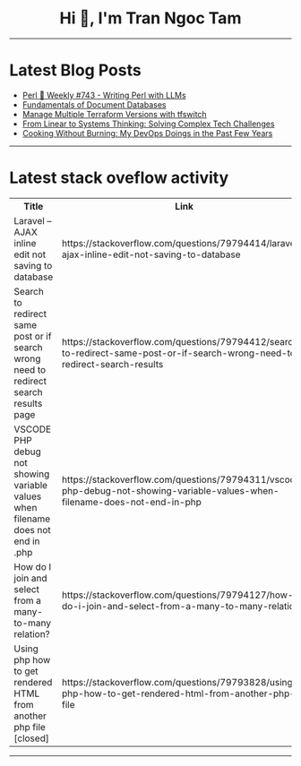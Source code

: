 <h1 align="center">Hi 👋, I'm Tran Ngoc Tam</h1>

---

# Latest Blog Posts 
<!-- BLOG-POST-LIST:START -->
- [Perl 🐪 Weekly #743 - Writing Perl with LLMs](https://dev.to/szabgab/perl-weekly-743-writing-perl-with-llms-3d7o)
- [Fundamentals of Document Databases](https://dev.to/danielphilipjohnson/fundamentals-of-document-databases-41dk)
- [Manage Multiple Terraform Versions with tfswitch](https://dev.to/sahithi_v_ea2d0f17149bf0a/manage-multiple-terraform-versions-with-tfswitch-339n)
- [From Linear to Systems Thinking: Solving Complex Tech Challenges](https://dev.to/danielphilipjohnson/from-linear-to-systems-thinking-solving-complex-tech-challenges-4nik)
- [Cooking Without Burning: My DevOps Doings in the Past Few Years](https://dev.to/aws-builders/cooking-without-burning-my-devops-doings-in-the-past-few-years-34)
<!-- BLOG-POST-LIST:END -->

---

# Latest stack oveflow activity
<table>
  <tr><th>Title</th><th>Link</th></tr>
  <!-- STACKOVERFLOW:START --><tr><td>Laravel – AJAX inline edit not saving to database</td><td>https://stackoverflow.com/questions/79794414/laravel-ajax-inline-edit-not-saving-to-database</td></tr><tr><td>Search to redirect same post or if search wrong need to redirect search results page</td><td>https://stackoverflow.com/questions/79794412/search-to-redirect-same-post-or-if-search-wrong-need-to-redirect-search-results</td></tr><tr><td>VSCODE PHP debug not showing variable values when filename does not end in .php</td><td>https://stackoverflow.com/questions/79794311/vscode-php-debug-not-showing-variable-values-when-filename-does-not-end-in-php</td></tr><tr><td>How do I join and select from a many-to-many relation?</td><td>https://stackoverflow.com/questions/79794127/how-do-i-join-and-select-from-a-many-to-many-relation</td></tr><tr><td>Using php how to get rendered HTML from another php file [closed]</td><td>https://stackoverflow.com/questions/79793828/using-php-how-to-get-rendered-html-from-another-php-file</td></tr><!-- STACKOVERFLOW:END -->
</table>

---


